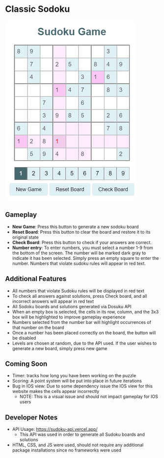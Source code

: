 # Classic Sodoku
![alt text](images/gameplay.png)

## Gameplay
- **New Game**: Press this button to generate a new sodoku board 
- **Reset Board**: Press this button to clear the board and restore it to its original state 
- **Check Board**: Press this button to check if your answers are correct. 
- **Number entry**: To enter numbers, you must select a number 1-9 from the bottom of the screen. The number will be marked dark gray to indicate it has been selected. Simply press an empty square to enter the number. Numbers that violate sudoku rules will appear in red text. 

## Additional Features
- All numbers that violate Sudoku rules will be displayed in red text
- To check all answers against solutions, press Check board, and all incorrect answers will appear in red text
- All Sodoku boards and solutions generated via Dosuku API
- When an empty box is selected, the cells in its row, column, and the 3x3 box will be highlighted to improve gameplay experience 
- Numbers selected from the number bar will highlight occurrences of that number on the board 
- Once a number has been placed correctly on the board, the button will be disabled 
- Levels are chosen at random, due to the API used. If the user wishes to generate a new board, simply press new game

## Coming Soon 
- Timer: tracks how long you have been working on the puzzle 
- Scoring: A point system will be put into place in future iterations
- Bug in IOS view: Due to some dependency issue the IOS view for this website makes the cells appear incorrectly
  - NOTE: This is a visual issue and should not impact gameplay for IOS users

## Developer Notes 
- API Usage: https://sudoku-api.vercel.app/  
  -   This API was used in order to generate all Sudoku boards and solutions
-  HTML, CSS, and JS were used, should not require any additional package installations since no frameworks were used  



